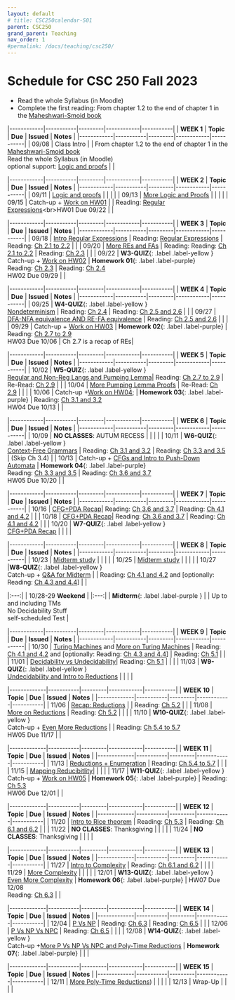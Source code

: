 ```yaml
---
layout: default
# title: CSC250calendar-S01
parent: CSC250
grand_parent: Teaching
nav_order: 1
#permalink: /docs/teaching/csc250/
---
```


# Schedule for CSC 250 Fall 2023


  * Read the whole Syllabus (in Moodle)
  * Complete the first reading: From chapter 1.2 to the end of chapter 1 in the [Maheshwari-Smoid book](https://cglab.ca/~michiel/TheoryOfComputation/TheoryOfComputation.pdf)



|------------|-----------|---------|------------|-----------|
| **WEEK 1** | **Topic** | **Due** | **Issued** | **Notes** |
|------------|-----------|---------|------------|-----------|
| 09/08      | Class Intro  |      | From chapter 1.2 to the end of chapter 1 in the [Maheshwari-Smoid book](https://cglab.ca/~michiel/TheoryOfComputation/TheoryOfComputation.pdf)<br>Read the whole Syllabus (in Moodle)<br>optional support: [Logic and proofs](https://eng.libretexts.org/Bookshelves/Computer_Science/Programming_and_Computation_Fundamentals/Foundations_of_Computation_(Critchlow_and_Eck)/01%3A_Logic_and_Proof)  |    |



|------------|-----------|---------|------------|-----------|
| **WEEK 2** | **Topic** | **Due** | **Issued** | **Notes** |
|------------|-----------|---------|------------|-----------|
| 09/11      | [Logic and proofs](lecture-02.html)         |  |  |  |
| 09/13      | [More Logic and Proofs](lecture-03.html)    |  |  |  |
| 09/15      | Catch-up + [Work on HW01](lecture-04.html)  |  | Reading: [Regular Expressions](https://eng.libretexts.org/Bookshelves/Computer_Science/Programming_and_Computation_Fundamentals/Foundations_of_Computation_(Critchlow_and_Eck)/03%3A_Regular_Expressions_and_FSA's/3.02%3A_Regular_Expressions)<br>HW01 Due 09/22  | |


|------------|-----------|---------|------------|-----------|
| **WEEK 3** | **Topic** | **Due** | **Issued** | **Notes** |
|------------|-----------|---------|------------|-----------|
| 09/18      | [Intro Regular Expressions](lecture-05.html) | Reading: [Regular Expressions](https://eng.libretexts.org/Bookshelves/Computer_Science/Programming_and_Computation_Fundamentals/Foundations_of_Computation_(Critchlow_and_Eck)/03%3A_Regular_Expressions_and_FSA's/3.02%3A_Regular_Expressions) | Reading: [Ch 2.1 to 2.2](https://cglab.ca/~michiel/TheoryOfComputation/TheoryOfComputation.pdf) |  |
| 09/20      | [More REs and FAs](lecture-06.html)  | Reading: Reading: [Ch 2.1 to 2.2](https://cglab.ca/~michiel/TheoryOfComputation/TheoryOfComputation.pdf) | Reading: [Ch 2.3](https://cglab.ca/~michiel/TheoryOfComputation/TheoryOfComputation.pdf) |  |
| 09/22      | **W3-QUIZ**{: .label .label-yellow }<br>Catch-up + [Work on HW02](lecture-07.html) | **Homework 01**{: .label .label-purple}<br>Reading: [Ch 2.3](https://cglab.ca/~michiel/TheoryOfComputation/TheoryOfComputation.pdf) | Reading: [Ch 2.4](https://cglab.ca/~michiel/TheoryOfComputation/TheoryOfComputation.pdf)<br>HW02 Due 09/29 | |



|------------|-----------|---------|------------|-----------|
| **WEEK 4** | **Topic** | **Due** | **Issued** | **Notes** |
|------------|-----------|---------|------------|-----------|
| 09/25      | **W4-QUIZ**{: .label .label-yellow }<br>[Nondeterminism](lecture-08.html) |   Reading: [Ch 2.4](https://cglab.ca/~michiel/TheoryOfComputation/TheoryOfComputation.pdf) |  Reading: [Ch 2.5 and 2.6](https://cglab.ca/~michiel/TheoryOfComputation/TheoryOfComputation.pdf) |     |
| 09/27      | [DFA-NFA equivalence AND RE-FA equivalence](lecture-09.html)  |  Reading: [Ch 2.5 and 2.6](https://cglab.ca/~michiel/TheoryOfComputation/TheoryOfComputation.pdf)   |      |     |
| 09/29      | Catch-up + [Work on HW03](lecture-10.html)  | **Homework 02**{: .label .label-purple} | Reading: [Ch 2.7 to 2.9](https://cglab.ca/~michiel/TheoryOfComputation/TheoryOfComputation.pdf)<br>HW03 Due 10/06 | Ch 2.7 is a recap of REs|



|------------|-----------|---------|------------|-----------|
| **WEEK 5** | **Topic** | **Due** | **Issued** | **Notes** |
|------------|-----------|---------|------------|-----------|
| 10/02      | **W5-QUIZ**{: .label .label-yellow }<br>[Regular and Non-Reg Langs and Pumping Lemma](lecture-11.html)| Reading: [Ch 2.7 to 2.9](https://cglab.ca/~michiel/TheoryOfComputation/TheoryOfComputation.pdf) | Re-Read: [Ch 2.9](https://cglab.ca/~michiel/TheoryOfComputation/TheoryOfComputation.pdf) | |
| 10/04      | [More Pumping Lemma Proofs](lecture-12.html)    | Re-Read: [Ch 2.9](https://cglab.ca/~michiel/TheoryOfComputation/TheoryOfComputation.pdf)   |    |    |
| 10/06      | Catch-up +[Work on HW04](lecture-13.html);    |  **Homework 03**{: .label .label-purple} | Reading: [Ch 3.1 and 3.2](https://cglab.ca/~michiel/TheoryOfComputation/TheoryOfComputation.pdf)<br>HW04 Due 10/13 |  |



|------------|-----------|---------|------------|-----------|
| **WEEK 6** | **Topic** | **Due** | **Issued** | **Notes** |
|------------|-----------|---------|------------|-----------|
| 10/09      |  **NO CLASSES**: AUTUM RECESS |  |  |  |
| 10/11      | **W6-QUIZ**{: .label .label-yellow }<br>[Context-Free Grammars](lecture-14.html) |  Reading: [Ch 3.1 and 3.2](https://cglab.ca/~michiel/TheoryOfComputation/TheoryOfComputation.pdf) | Reading: [Ch 3.3 and 3.5](https://cglab.ca/~michiel/TheoryOfComputation/TheoryOfComputation.pdf)<br> | (Skip Ch 3.4) |
| 10/13      | Catch-up + [CFGs and Intro to Push-Down Automata](lecture-15.html) | **Homework 04**{: .label .label-purple}<br>Reading: [Ch 3.3 and 3.5](https://cglab.ca/~michiel/TheoryOfComputation/TheoryOfComputation.pdf) |  Reading: [Ch 3.6 and 3.7](https://cglab.ca/~michiel/TheoryOfComputation/TheoryOfComputation.pdf)<br>HW05 Due 10/20 | |




|------------|-----------|---------|------------|-----------|
| **WEEK 7** | **Topic** | **Due** | **Issued** | **Notes** |
|------------|-----------|---------|------------|-----------|
| 10/16      | [CFG+PDA Recap](lecture-16.html)|  Reading: [Ch 3.6 and 3.7](https://cglab.ca/~michiel/TheoryOfComputation/TheoryOfComputation.pdf)  |  Reading: [Ch 4.1 and 4.2](https://cglab.ca/~michiel/TheoryOfComputation/TheoryOfComputation.pdf)  |    |
| 10/18      | [CFG+PDA Recap](lecture-17.html)|  Reading: [Ch 3.6 and 3.7](https://cglab.ca/~michiel/TheoryOfComputation/TheoryOfComputation.pdf)  |  Reading: [Ch 4.1 and 4.2](https://cglab.ca/~michiel/TheoryOfComputation/TheoryOfComputation.pdf)  |    |
| 10/20      | **W7-QUIZ**{: .label .label-yellow }<br>[CFG+PDA Recap](lecture-18.html) | | | |



|------------|-----------|---------|------------|-----------|
| **WEEK 8** | **Topic** | **Due** | **Issued** | **Notes** |
|------------|-----------|---------|------------|-----------|
| 10/23      | [Midterm study](lecture-19.html)   |    |  |   |
| 10/25      | [Midterm study](lecture-20.html)    |   |   |   |
| 10/27      |**W8-QUIZ**{: .label .label-yellow }<br> Catch-up + [Q&A for Midterm](lecture-21.html) | | Reading: [Ch 4.1 and 4.2](https://cglab.ca/~michiel/TheoryOfComputation/TheoryOfComputation.pdf) and \[optionally: Reading: [Ch 4.3 and 4.4](https://cglab.ca/~michiel/TheoryOfComputation/TheoryOfComputation.pdf)\]  |   |


|:---:|
| 10/28-29 **Weekend** |
|:---:|
|   **Midterm**{: .label .label-purple } |
|   Up to and including TMs<br>No Decidability Stuff<br>self-scheduled Test |



|------------|-----------|---------|------------|-----------|
| **WEEK 9** | **Topic** | **Due** | **Issued** | **Notes** |
|------------|-----------|---------|------------|-----------|
| 10/30      | [Turing Machines](lecture-22.html) and [More on Turing Machines](lecture-18.html) | Reading: [Ch 4.1 and 4.2](https://cglab.ca/~michiel/TheoryOfComputation/TheoryOfComputation.pdf) and \[optionally: Reading: [Ch 4.3 and 4.4](https://cglab.ca/~michiel/TheoryOfComputation/TheoryOfComputation.pdf)\]  | Reading: [Ch 5.1](https://cglab.ca/~michiel/TheoryOfComputation/TheoryOfComputation.pdf)  | |
| 11/01      | [Decidability vs Undecidability](lecture-23.html)| Reading: [Ch 5.1](https://cglab.ca/~michiel/TheoryOfComputation/TheoryOfComputation.pdf) |    |   | 
| 11/03      | **W9-QUIZ**{: .label .label-yellow }<br>[Undecidability and Intro to Reductions](lecture-24.html) |  |  |   | 



|-------------|-----------|---------|------------|-----------|
| **WEEK 10** | **Topic** | **Due** | **Issued** | **Notes** |
|-------------|-----------|---------|------------|-----------|
| 11/06       | [Recap: Reductions](lecture-25.html)  |   | Reading: [Ch 5.2](https://cglab.ca/~michiel/TheoryOfComputation/TheoryOfComputation.pdf)  |   |
| 11/08       | [More on Reductions](lecture-26.html)  | Reading: [Ch 5.2](https://cglab.ca/~michiel/TheoryOfComputation/TheoryOfComputation.pdf)  |   |   |
| 11/10       | **W10-QUIZ**{: .label .label-yellow }<br>Catch-up + [Even More Reductions](lecture-27.html)   |   |  Reading: [Ch 5.4 to 5.7](https://cglab.ca/~michiel/TheoryOfComputation/TheoryOfComputation.pdf)<br>HW05 Due 11/17  |  |




|-------------|-----------|---------|------------|-----------|
| **WEEK 11** | **Topic** | **Due** | **Issued** | **Notes** |
|-------------|-----------|---------|------------|-----------|
| 11/13       | [Reductions + Enumeration](lecture-28.html) |  Reading: [Ch 5.4 to 5.7](https://cglab.ca/~michiel/TheoryOfComputation/TheoryOfComputation.pdf) |   |   |
| 11/15       | [Mapping Reducibitlity](lecture-29.html)|  |  |   |
| 11/17       | **W11-QUIZ**{: .label .label-yellow }<br>Catch-up + [Work on HW05](lecture-30.html) | **Homework 05**{: .label .label-purple}   |  Reading: [Ch 5.3](https://cglab.ca/~michiel/TheoryOfComputation/TheoryOfComputation.pdf)<br>HW06 Due 12/01   |    |



|-------------|-----------|---------|------------|-----------|
| **WEEK 12** | **Topic** | **Due** | **Issued** | **Notes** |
|-------------|-----------|---------|------------|-----------|
| 11/20       | [Intro to Rice theorem](lecture-31.html) |  Reading: [Ch 5.3](https://cglab.ca/~michiel/TheoryOfComputation/TheoryOfComputation.pdf)  | Reading: [Ch 6.1 and 6.2](https://cglab.ca/~michiel/TheoryOfComputation/TheoryOfComputation.pdf) |  |
| 11/22       | **NO CLASSES**:  Thanksgiving  |     |     |     |
| 11/24       | **NO CLASSES**:  Thanksgiving   |     |      |     |



|-------------|-----------|---------|------------|-----------|
| **WEEK 13** | **Topic** | **Due** | **Issued** | **Notes** |
|-------------|-----------|---------|------------|-----------|
| 11/27       | [Intro to Complexity](lecture-32.html)  | Reading: [Ch 6.1 and 6.2](https://cglab.ca/~michiel/TheoryOfComputation/TheoryOfComputation.pdf)  |    |    |
| 11/29       | [More Complexity](lecture-33.html)  |   |    |    |
| 12/01       | **W13-QUIZ**{: .label .label-yellow }<br>[Even More Complexity](lecture-34.html) |  **Homework 06**{: .label .label-purple} | HW07 Due 12/08 <br> Reading: [Ch 6.3](https://cglab.ca/~michiel/TheoryOfComputation/TheoryOfComputation.pdf)  |   |



|-------------|-----------|---------|------------|-----------|
| **WEEK 14** | **Topic** | **Due** | **Issued** | **Notes** |
|-------------|-----------|---------|------------|-----------|
| 12/04       | [P Vs NP](lecture-35.html)  |  Reading: [Ch 6.3](https://cglab.ca/~michiel/TheoryOfComputation/TheoryOfComputation.pdf) | Reading: [Ch 6.5](https://cglab.ca/~michiel/TheoryOfComputation/TheoryOfComputation.pdf)  |  |
| 12/06       |  [P Vs NP Vs NPC](lecture-36.html)  |   Reading: [Ch 6.5](https://cglab.ca/~michiel/TheoryOfComputation/TheoryOfComputation.pdf)  |     |     |
| 12/08       |  **W14-QUIZ**{: .label .label-yellow }<br>Catch-up +[More P Vs NP Vs NPC and Poly-Time Reductions](lecture-37.html)  | **Homework 07**{: .label .label-purple} |    |     |



|-------------|-----------|---------|------------|-----------|
| **WEEK 15** | **Topic** | **Due** | **Issued** | **Notes** |
|-------------|-----------|---------|------------|-----------|
| 12/11       | [More Poly-Time Reductions](lecture-37.html))  |     |     |     |
| 12/13       | Wrap-Up  |   |   |    |



<!-- 

|------------|-----------|---------|------------|-----------|
| **WEEK 7** | **Topic** | **Due** | **Issued** | **Notes** |
|------------|-----------|---------|------------|-----------|
| 10/16      | [CFG+PDA Recap](lecture-16.html)|  Reading: [Ch 3.6 and 3.7](https://cglab.ca/~michiel/TheoryOfComputation/TheoryOfComputation.pdf)  |  Reading: [Ch 4.1 and 4.2](https://cglab.ca/~michiel/TheoryOfComputation/TheoryOfComputation.pdf)  |    |
| 10/18      | [Turing Machines](lecture-17.html)  and [More on Turing Machines](lecture-18.html) |  Reading: [Ch 4.1 and 4.2](https://cglab.ca/~michiel/TheoryOfComputation/TheoryOfComputation.pdf)  |  Reading: [Ch 4.3 and 4.4](https://cglab.ca/~michiel/TheoryOfComputation/TheoryOfComputation.pdf)  |   |
| 10/20      | **W7-QUIZ**{: .label .label-yellow }<br>Catch-up + [Work on HW06](lecture-19.html)   | **Homework 05**{: .label .label-purple}<br> Reading: [Ch 4.3 and 4.4](https://cglab.ca/~michiel/TheoryOfComputation/TheoryOfComputation.pdf)  | Reading: [Ch 5.1](https://cglab.ca/~michiel/TheoryOfComputation/TheoryOfComputation.pdf)<br>HW06 Due 10/27  |   |




|------------|-----------|---------|------------|-----------|
| **WEEK 8** | **Topic** | **Due** | **Issued** | **Notes** |
|------------|-----------|---------|------------|-----------|
| 10/23      | **W8-QUIZ**{: .label .label-yellow }<br>[Decidability vs Undecidability](lecture-20.html)| Reading: [Ch 5.1](https://cglab.ca/~michiel/TheoryOfComputation/TheoryOfComputation.pdf) |  |   |
| 10/25      | [Undecidability and Intro to Reductions](lecture-21.html) |    |   |   |
| 10/27      | Catch-up + [Q&A for Midterm](lecture-22.html) | **Homework 06**{: .label .label-purple} |   |  (No HW, Just Study) |


|:---:|
| 10/28-29 **Weekend** |
|:---:|
|   **Midterm**{: .label .label-purple } |
|   Up to and including TMs<br>No Decidability Stuff<br>self-scheduled Test |



|------------|-----------|---------|------------|-----------|
| **WEEK 9** | **Topic** | **Due** | **Issued** | **Notes** |
|------------|-----------|---------|------------|-----------|
| 10/30      | **W9-QUIZ**{: .label .label-yellow }<br>[Recap: Reductions](lecture-23.html)  |   | Reading: [Ch 5.2](https://cglab.ca/~michiel/TheoryOfComputation/TheoryOfComputation.pdf)<br>  |   |
| 11/01      |   [More on Reductions](lecture-24.html)  | Reading: [Ch 5.2](https://cglab.ca/~michiel/TheoryOfComputation/TheoryOfComputation.pdf)  |   |   |
| 11/03      | Catch-up + [Even More Reductions](lecture-25.html)   |  |  Reading: [Ch 5.4 to 5.7](https://cglab.ca/~michiel/TheoryOfComputation/TheoryOfComputation.pdf)<br>HW07 Due 11/10  |  |



|-------------|-----------|---------|------------|-----------|
| **WEEK 10** | **Topic** | **Due** | **Issued** | **Notes** |
|-------------|-----------|---------|------------|-----------|
| 11/06       | **W10-QUIZ**{: .label .label-yellow }<br>[Reductions + Enumeration](lecture-26.html) |  Reading: [Ch 5.4 to 5.7](https://cglab.ca/~michiel/TheoryOfComputation/TheoryOfComputation.pdf) |   |   |
| 11/08       | [Mapping Reducibitlity](lecture-27.html)|  |  |   |   |
| 11/10       | Catch-up + [Work on HW07](lecture-28.html) | **Homework 07**{: .label .label-purple}   |  Reading: [Ch 5.3](https://cglab.ca/~michiel/TheoryOfComputation/TheoryOfComputation.pdf)<br>HW08 Due 11/20   |    |




|-------------|-----------|---------|------------|-----------|
| **WEEK 11** | **Topic** | **Due** | **Issued** | **Notes** |
|-------------|-----------|---------|------------|-----------|
| 11/13       | **W11-QUIZ**{: .label .label-yellow }<br>[Intro to Rice theorem](lecture-29.html) |  Reading: [Ch 5.3](https://cglab.ca/~michiel/TheoryOfComputation/TheoryOfComputation.pdf)  | Reading: [Ch 6.1 and 6.2](https://cglab.ca/~michiel/TheoryOfComputation/TheoryOfComputation.pdf) |  |
| 11/15       | [Intro to Complexity](lecture-30.html)  | Reading: [Ch 6.1 and 6.2](https://cglab.ca/~michiel/TheoryOfComputation/TheoryOfComputation.pdf)  |    |    |
| 11/17       | [More Complexity](lecture-31.html)  |   |    |    |



|-------------|-----------|---------|------------|-----------|
| **WEEK 12** | **Topic** | **Due** | **Issued** | **Notes** |
|-------------|-----------|---------|------------|-----------|
| 11/20       | **W12-QUIZ**{: .label .label-yellow }<br>[Even More Complexity](lecture-32.html) |  **Homework 08**{: .label .label-purple} | Reading: [Ch 6.3](https://cglab.ca/~michiel/TheoryOfComputation/TheoryOfComputation.pdf)  |   |
| 11/22       | **NO CLASSES**:  Thanksgiving  |     |     |     |
| 11/24       | **NO CLASSES**:  Thanksgiving   |     |      |     |



|-------------|-----------|---------|------------|-----------|
| **WEEK 13** | **Topic** | **Due** | **Issued** | **Notes** |
|-------------|-----------|---------|------------|-----------|
| 11/27       | **W13-QUIZ**{: .label .label-yellow }<br>[P Vs NP](lecture-33.html)  |  Reading: [Ch 6.3](https://cglab.ca/~michiel/TheoryOfComputation/TheoryOfComputation.pdf) | Reading: [Ch 6.5](https://cglab.ca/~michiel/TheoryOfComputation/TheoryOfComputation.pdf)  |  |
| 11/29       | [P Vs NP Vs NPC](lecture-34.html)  |   Reading: [Ch 6.5](https://cglab.ca/~michiel/TheoryOfComputation/TheoryOfComputation.pdf)  |     |     |
| 12/01       | Catch-up +[More P Vs NP Vs NPC and Poly-Time Reductions](lecture-35.html)  |     | HW09 Due 12/08   |     | 



|-------------|-----------|---------|------------|-----------|
| **WEEK 14** | **Topic** | **Due** | **Issued** | **Notes** |
|-------------|-----------|---------|------------|-----------|
| 12/04       | **W14-QUIZ**{: .label .label-yellow }<br>[More Poly-Time Reductions](lecture-36.html))  |     |     |     |
| 12/06       |  Recap: Student's choice |     |     |     |
| 12/08       |  Recap: Student's choice | **Homework 09**{: .label .label-purple}  |  |  |



|-------------|-----------|---------|------------|-----------|
| **WEEK 15** | **Topic** | **Due** | **Issued** | **Notes** |
|-------------|-----------|---------|------------|-----------|
| 12/11       |  Recap: Student's choice  |  |  |  |
| 12/13       | Wrap-Up  |  |   |    |

 -->